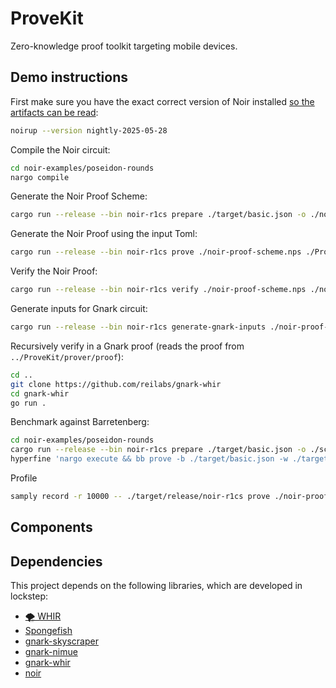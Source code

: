 # ProveKit

Zero-knowledge proof toolkit targeting mobile devices.

## Demo instructions

First make sure you have the exact correct version of Noir installed [so the artifacts can be read](./Cargo.toml#L58):

```sh
noirup --version nightly-2025-05-28
```

Compile the Noir circuit:

```sh
cd noir-examples/poseidon-rounds
nargo compile
```

Generate the Noir Proof Scheme:

```sh
cargo run --release --bin noir-r1cs prepare ./target/basic.json -o ./noir-proof-scheme.nps
```

Generate the Noir Proof using the input Toml:

```sh
cargo run --release --bin noir-r1cs prove ./noir-proof-scheme.nps ./Prover.toml -o ./noir-proof.np
```

Verify the Noir Proof:

```sh
cargo run --release --bin noir-r1cs verify ./noir-proof-scheme.nps ./noir-proof.np
```

Generate inputs for Gnark circuit:

```sh
cargo run --release --bin noir-r1cs generate-gnark-inputs ./noir-proof-scheme.nps ./noir-proof.np
```

Recursively verify in a Gnark proof (reads the proof from `../ProveKit/prover/proof`):

```sh
cd ..
git clone https://github.com/reilabs/gnark-whir
cd gnark-whir
go run .
```

Benchmark against Barretenberg:

```sh
cd noir-examples/poseidon-rounds
cargo run --release --bin noir-r1cs prepare ./target/basic.json -o ./scheme.nps
hyperfine 'nargo execute && bb prove -b ./target/basic.json -w ./target/basic.gz -o ./target' '../../target/release/noir-r1cs prove ./scheme.nps ./Prover.toml'
```

Profile

```sh
samply record -r 10000 -- ./target/release/noir-r1cs prove ./noir-proof-scheme.nps ./noir-examples/poseidon-rounds/Prover.toml -o ./noir-proof.np
```

## Components

## Dependencies

This project depends on the following libraries, which are developed in lockstep:

- [🌪️ WHIR](https://github.com/WizardOfMenlo/whir)
- [Spongefish](https://github.com/arkworks-rs/spongefish)
- [gnark-skyscraper](https://github.com/reilabs/gnark-skyscraper)
- [gnark-nimue](https://github.com/reilabs/gnark-nimue)
- [gnark-whir](https://github.com/reilabs/gnark-whir)
- [noir](https://github.com/noir-lang/noir)
